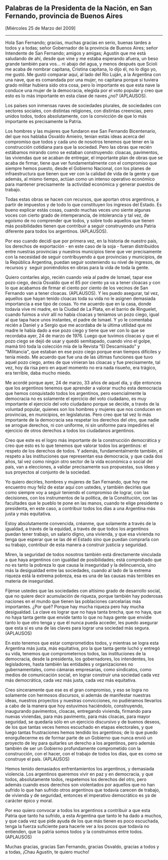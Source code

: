 Palabras de la Presidenta de la Nación, en San Fernando, provincia de Buenos Aires
----------------------------------------------------------------------------------

[Miércoles 25 de Marzo del 2009]

****

Hola San Fernando; gracias, muchas gracias en serio, buenas tardes a
todos y a todas; señor Gobernador de la provincia de Buenos Aires; señor
Intendente de San Fernando; amigos y amigas; Agustín que me está
saludando de ahí, desde que vine y me estaba esperando afuera, un beso
grande también para vos... ni abajo del agua, y menos después que Scioli
me acaba de nombrar capitana, Cristina capitana, lo dijo él, no lo digo
yo, me gustó. Me gustó comparar aquí, al lado del Río Luján, a la
Argentina con una nave, que es comandada por una mujer, no capitana
porque si tuviera grado militar hubiera sido otra cosa, pero lo
importante es que esta nave la conduce una mujer de la democracia,
elegida por el voto popular y creo que esto es lo más importante en esta
clase de naves ¿no? (APLAUSOS).

Los países son inmensas naves de sociedades plurales, de sociedades con
sectores sociales, con distintas religiones, con distintas creencias,
pero unidos todos, todos absolutamente, con la convicción de que lo más
importante es precisamente la Patria.

Los hombres y las mujeres que fundaron ese San Fernando Bicentenario,
del que nos hablaba Osvaldo Amieiro, tenían estás ideas acerca del
compromiso que todos y cada uno de nosotros tenemos que tener en la
construcción cotidiana para que la sociedad. Pero las obras que recién
estábamos mirando como se estaban construyendo: cloacas, pavimentos, las
viviendas que se acaban de entregar, el importante plan de obras que se
acaba de firmar, tiene que ver fundamentalmente con el compromiso que
siempre hemos puesto, desde el Gobierno Nacional, con los planes de
infraestructura que tienen que ver con la calidad de vida de la gente y
que además, al mismo tiempo, actúan como un intenso operativo económico
para mantener precisamente  la actividad económica y generar puestos de
trabajo.

Todas estas obras se hacen con recursos, que aportan otros argentinos, a
partir de impuestos y de todo lo que constituyen los ingresos del
Estado. Es bueno explicar estás cosas, cuando muchas veces uno siente
algunas voces con cierto grado de intemperancia, de intolerancia y tal
vez, de egoísmo de no comprender que todos, y sobre todo aquellos que
tienen más posibilidades tienen que contribuir a seguir construyendo una
Patria diferente para todos los argentinos. (APLAUSOS).

Por eso cuando decidí que por primera vez, en la historia de nuestro
país, los derechos de exportación - en este caso de la soja - fueran
distribuidos entre nuestras provincias y nuestros municipios tiene que
ver precisamente con la necesidad de seguir contribuyendo a que
provincias y municipios, de la República Argentina, puedan seguir
sosteniendo su nivel de ingresos, de recursos y  seguir poniéndolos en
obras para la vida de toda la gente.

Quiero contarles algo, recién cuando veía al padre de Ismael, tapar ese
pozo ciego, decía Osvaldo que el 85 por ciento ya va a tener cloacas y
con lo que acabamos de firmar el ciento por ciento de los vecinos de San
Fernando van a tener cloacas. (APLAUSOS). Y les puedo asegurar, tal vez,
aquellos que hayan tenido cloacas toda su vida no le asignen demasiada
importancia a ese tipo de cosas. Yo me acuerdo que en la casa, donde
todavía vive mi madre, en la Ciudad de La Plata, en el barrio de
Ringuelet, cuando fuimos a vivir allí no había cloacas y teníamos un
pozo ciego, igual al que tapa hace unos instantes, el padre de Ismael. Y
yo le comentaba recién a Daniel y a Sergio que me acordaba de la última
utilidad que mi madre le había dado a ese pozo ciego y tiene que ver con
lo que se recordaba ayer, 24 de marzo de 1976. Luego que tuvimos cloacas
y que el pozo ciego se dejó de usar y quedó semitapado, cuando vino el
golpe, mamá tiró toda la colección mía de la Revista "El Descamisado" y
"Militancia", que estaban en ese pozo ciego porque eran tiempos
difíciles y tenía miedo. Me acuerdo que fue una de las últimas funciones
que tuvo aquel pozo ciego, antes de que vinieran las cloacas y fue
precisamente, tal vez, hoy da risa pero en aquel momento no era nada
risueño, era trágico, era terrible, daba mucho miedo.

Me acordé porque ayer, 24 de marzo, 33 años de aquel día, y dije
entonces que los argentinos tenemos que aprender a valorar mucho esta
democracia que hemos conquistado todos los argentinos, pero
esencialmente la democracia no es solamente el ejercicio del voto
ciudadano, es muy importante el ejercicio del voto ciudadano porque se
decide, a través de la voluntad popular, quienes son los hombres y
mujeres que nos conducen en provincias, en municipios, en legislaturas.
Pero creo que tal vez lo más importante de la democracia sea respetar
los derechos del otro, que nadie se arrogue derechos, ni con uniforme,
ni sin uniforme para impedirles el ejercicio de otros derechos a todos
los ciudadanos argentinos.

Creo que este es el logro más importante de la construcción democrática
y creo que esto es lo que tenemos que valorar todos los argentinos: el
respeto de los derechos de todos. Y además, fundamentalmente también, el
respeto a las instituciones que representan esa democracia, y que cada
dos años, tal vez como ningún otro sector de la vida económica o social
del país, van a elecciones, a validar precisamente sus propuestas, sus
ideas y sus proyectos al conjunto de la sociedad.  

Yo quiero decirles, hombres y mujeres de San Fernando, que hoy me
encuentro muy feliz de estar aquí con ustedes, y también decirles que
como siempre voy a seguir teniendo el compromiso de lograr, con las
decisiones, con los instrumentos de la política, de la Constitución, con
las facultades que le pueblo te pone en las manos, cuando te elige
presidente o presidenta, en este caso, a contribuir todos los días a una
Argentina más justa y más equitativa.

Estoy absolutamente convencida, créanme, que solamente a través de la
igualdad, a través de la equidad, a través de que todos los argentinos
puedan tener trabajo, un salario digno, una vivienda, y que esa vivienda
no tenga que esperar que se las dé el Estado sino que puedan comprarla
con su trabajo, contribuir de esta manera a construir justicia y
seguridad.

Miren, la seguridad de todos nosotros también está directamente
vinculada a que haya argentinos con igualdad de posibilidades; está
comprobado que no es tanto la pobreza lo que causa la inseguridad y la
delincuencia, sino más la desigualdad entre las sociedades, cuando al
lado de la extrema riqueza está la extrema pobreza, esa es una de las
causas más terribles en materia de inseguridad.

Fíjense ustedes que las sociedades con altísimo grado de desarrollo
social, que no quiere decir acumulación de riqueza, porque también hay
poderosas naciones en el mundo que tienen las poblaciones carcelarias
más importantes. ¿Por qué? Porque hay mucha riqueza pero hay mucha
desigualdad. La clave es lograr que no haya tanta brecha, que no haya,
que no haya tanta gente que envide tanto lo que no haya gente que
envidie tanto lo que otro tenga y que él nunca pueda acceder, les puedo
asegurar que esta sí es una de las claves para lograr una sociedad más
segura. (APLAUSOS)

En esto tenemos que estar comprometidos todos, y mientras se logra esta
Argentina más justa, más equitativa, pro la que tanta gente luchó y
entregó su vida, tenemos que comprometernos todos, las instituciones de
la democracia, desde la presidenta, los gobernadores, los intendentes,
los legisladores, hasta también las entidades y organizaciones no
gubernamentales, como cámaras empresarias, como sindicatos, como medios
de comunicación social, en lograr construir una sociedad cada vez más
democrática, cada vez más justa, cada vez más equitativa.

Creo sinceramente que ese es el gran compromiso, y eso se logra no
solamente con hermosos discursos, si además de manifestar nuestras
ideas, nuestros proyectos y nuestras convicciones, no pudiéramos
llevarlos a cabo de la manera que hoy estuvimos haciéndolo,
construyendo, inaugurando pavimentos, cloacas, entregando vivienda,
firmando para nuevas viviendas, para más pavimento, para más cloacas,
para mayor seguridad, se quedaría sólo en un ejercicio discursivo y de
buenos deseos, de los que tantas veces hemos escuchado en etapas
electorales, y que luego tantas frustraciones hemos tendido los
argentinos; de lo que puedo enorgullecerme es de formar parte de un
Gobierno que nunca envió un proyecto de ley para quitarles un derecho a
los argentinos, pero además también de ser un Gobierno profundamente
comprometido con la construcción, con el hacer, con el trabajo de todos
los días, que es como se construye el país. (APLAUSOS)

Hemos tenido demasiados enfrentamientos los argentinos, y demasiada
violencia. Los argentinos queremos vivir en paz y en democracia, y que
todos, absolutamente todos, respetemos los derechos del otro, pero
además cuando esos derechos son violentados por aquellos que no han
sufrido lo que han sufrido otros argentinos que todavía carecen de
trabajo, de vivienda y de seguridad, entonces el imperativo democrático
es ya de carácter épico y moral.

Por eso quiero convocar a todos los argentinos a contribuir a que esta
Patria que tanto ha sufrido, a esta Argentina que tanto le ha dado a
muchos, y que cada vez que pide ayuda de los que más tienen es poco
escuchada, tenga la fuerza suficiente para hacerle ver a los pocos que
todavía no entienden, que la patria somos todos y la construimos entre
todos. (APLAUSOS)

Muchas gracias, gracias San Fernando, gracias Osvaldo, gracias a todos y
a todas, ¡Chau Agustín, te quiero mucho!   
